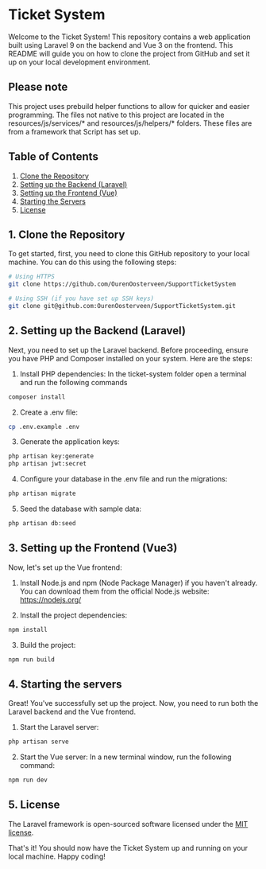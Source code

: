 # Ticket System

Welcome to the Ticket System! This repository contains a web application built using Laravel 9 on the backend and Vue 3 on the frontend. This README will guide you on how to clone the project from GitHub and set it up on your local development environment.

## Please note
This project uses prebuild helper functions to allow for quicker and easier programming. The files not native to this project are located in the resources/js/services/* and resources/js/helpers/* folders. These files are from a framework that Script has set up.

## Table of Contents

1. [Clone the Repository](#clone-the-repository)
2. [Setting up the Backend (Laravel)](#setting-up-the-backend-laravel)
3. [Setting up the Frontend (Vue)](#setting-up-the-frontend-vue)
4. [Starting the Servers](#starting-the-servers)
5. [License](#license)

## 1. Clone the Repository

To get started, first, you need to clone this GitHub repository to your local machine. You can do this using the following steps:

```bash
# Using HTTPS
git clone https://github.com/OurenOosterveen/SupportTicketSystem

# Using SSH (if you have set up SSH keys)
git clone git@github.com:OurenOosterveen/SupportTicketSystem.git
```

## 2. Setting up the Backend (Laravel)

Next, you need to set up the Laravel backend. Before proceeding, ensure you have PHP and Composer installed on your system. Here are the steps:

1. Install PHP dependencies:
In the ticket-system folder open a terminal and run the following commands
```bash
composer install
```

2. Create a .env file:
```bash
cp .env.example .env
```

3. Generate the application keys:
```bash
php artisan key:generate
php artisan jwt:secret
```

4. Configure your database in the .env file and run the migrations:
```bash
php artisan migrate
```

5. Seed the database with sample data:
```bash
php artisan db:seed
```

## 3. Setting up the Frontend (Vue3)
Now, let's set up the Vue frontend:

1. Install Node.js and npm (Node Package Manager) if you haven't already. You can download them from the official Node.js website: https://nodejs.org/

2. Install the project dependencies:
```bash
npm install
```

3. Build the project:
```bash
npm run build
```

## 4. Starting the servers
Great! You've successfully set up the project. Now, you need to run both the Laravel backend and the Vue frontend.

1. Start the Laravel server:
```bash
php artisan serve
```

2. Start the Vue server:
In a new terminal window, run the following command:
```bash
npm run dev
```
## 5. License

The Laravel framework is open-sourced software licensed under the [MIT license](https://opensource.org/licenses/MIT).



That's it! You should now have the Ticket System up and running on your local machine. Happy coding!